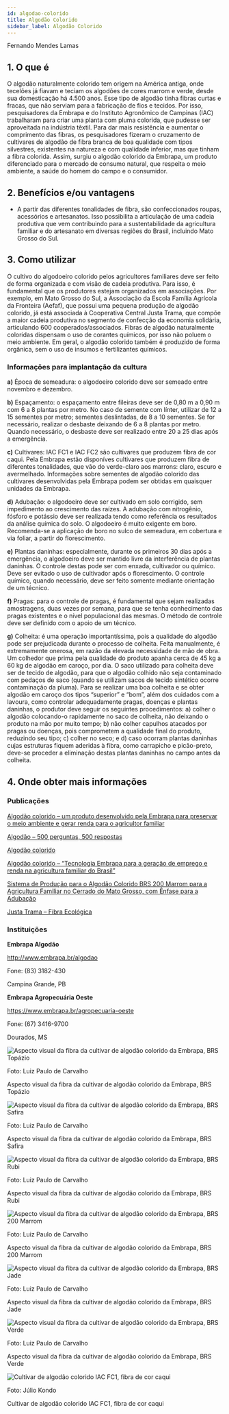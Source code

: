 ```yaml
---
id: algodao-colorido
title: Algodão Colorido
sidebar_label: Algodão Colorido
---
```


<div className="center-textArticle">Fernando Mendes Lamas</div>

## **1. O que é**

O algodão naturalmente colorido tem origem na América antiga,
onde tecelões já fiavam e teciam os algodões de cores marrom e
verde, desde sua domesticação há 4.500 anos. Esse tipo de
algodão tinha fibras curtas e fracas, que não serviam para a
fabricação de fios e tecidos. Por isso, pesquisadores da Embrapa
e do Instituto Agronômico de Campinas (IAC) trabalharam para
criar uma planta com pluma colorida, que pudesse ser
aproveitada na indústria têxtil. Para dar mais resistência e
aumentar o comprimento das fibras, os pesquisadores fizeram o
cruzamento de cultivares de algodão de fibra branca de boa
qualidade com tipos silvestres, existentes na natureza e com
qualidade inferior, mas que tinham a fibra colorida. Assim, surgiu
o algodão colorido da Embrapa, um produto diferenciado para o
mercado de consumo natural, que respeita o meio ambiente, a
saúde do homem do campo e o consumidor.

## **2. Benefícios e/ou vantagens**

- A partir das diferentes tonalidades de fibra, são confeccionados roupas, acessórios e artesanatos. Isso possibilita a
  articulação de uma cadeia produtiva que vem contribuindo
  para a sustentabilidade da agricultura familiar e do artesanato
  em diversas regiões do Brasil, incluindo Mato Grosso do Sul.

## **3. Como utilizar**

O cultivo do algodoeiro colorido pelos agricultores familiares
deve ser feito de forma organizada e com visão de cadeia
produtiva. Para isso, é fundamental que os produtores estejam organizados em associações. Por exemplo, em Mato Grosso do
Sul, a Associação da Escola Família Agrícola da Fronteira (Aefaf),
que possui uma pequena produção de algodão colorido, já está
associada à Cooperativa Central Justa Trama, que compõe a
maior cadeia produtiva no segmento de confecção da economia
solidária, articulando 600 cooperados/associados. Fibras de
algodão naturalmente coloridas dispensam o uso de corantes
químicos, por isso não poluem o meio ambiente. Em geral, o
algodão colorido também é produzido de forma orgânica, sem o
uso de insumos e fertilizantes químicos.

### Informações para implantação da cultura

**a)** Época de semeadura: o algodoeiro colorido deve ser
semeado entre novembro e dezembro.

**b)** Espaçamento: o espaçamento entre fileiras deve ser de
0,80 m a 0,90 m com 6 a 8 plantas por metro. No caso de
semente com línter, utilizar de 12 a 15 sementes por metro;
sementes deslintadas, de 8 a 10 sementes. Se for
necessário, realizar o desbaste deixando de 6 a 8 plantas
por metro. Quando necessário, o desbaste deve ser
realizado entre 20 a 25 dias após a emergência.

**c)** Cultivares: IAC FC1 e IAC FC2 são cultivares que produzem
fibra de cor caqui. Pela Embrapa estão disponíves
cultivares que produzem fibra de diferentes tonalidades,
que vão do verde-claro aos marrons: claro, escuro e
avermelhado. Informações sobre sementes de algodão
colorido das cultivares desenvolvidas pela Embrapa podem
ser obtidas em quaisquer unidades da Embrapa.

**d)** Adubação: o algodoeiro deve ser cultivado em solo
corrigido, sem impedimento ao crescimento das raízes. A
adubação com nitrogênio, fósforo e potássio deve ser
realizada tendo como referência os resultados da análise
química do solo. O algodoeiro é muito exigente em boro.
Recomenda-se a aplicação de boro no sulco de
semeadura, em cobertura e via foliar, a partir do
florescimento.

**e)** Plantas daninhas: especialmente, durante os primeiros 30
dias após a emergência, o algodoeiro deve ser mantido
livre da interferência de plantas daninhas. O controle
destas pode ser com enxada, cultivador ou químico. Deve
ser evitado o uso de cultivador após o florescimento. O
controle químico, quando necessário, deve ser feito
somente mediante orientação de um técnico.

**f)** Pragas: para o controle de pragas, é fundamental que
sejam realizadas amostragens, duas vezes por semana,
para que se tenha conhecimento das pragas existentes e o
nível populacional das mesmas. O método de controle
deve ser definido com o apoio de um técnico.

**g)** Colheita: é uma operação importantíssima, pois a
qualidade do algodão pode ser prejudicada durante o
processo de colheita. Feita manualmente, é extremamente
onerosa, em razão da elevada necessidade de mão de
obra. Um colhedor que prima pela qualidade do produto
apanha cerca de 45 kg a 60 kg de algodão em caroço, por
dia. O saco utilizado para colheita deve ser de tecido de
algodão, para que o algodão colhido não seja contaminado
com pedaços de saco (quando se utilizam sacos de tecido
sintético ocorre contaminação da pluma). Para se realizar
uma boa colheita e se obter algodão em caroço dos tipos
“superior” e “bom”, além dos cuidados com a lavoura,
como controlar adequadamente pragas, doenças e
plantas daninhas, o produtor deve seguir os seguintes
procedimentos: a) colher o algodão colocando-o
rapidamente no saco de colheita, não deixando o produto
na mão por muito tempo; b) não colher capulhos atacados
por pragas ou doenças, pois comprometem a qualidade
final do produto, reduzindo seu tipo; c) colher no seco; e
d) caso ocorram plantas daninhas cujas estruturas fiquem
aderidas à fibra, como carrapicho e picão-preto, deve-se
proceder a eliminação destas plantas daninhas no campo
antes da colheita.

## **4. Onde obter mais informações**

### Publicações

[Algodão colorido – um produto desenvolvido pela Embrapa para preservar o meio ambiente e gerar renda para o agricultor familiar](https://bit.ly/2Y2IGzX)

[Algodão – 500 perguntas, 500 respostas](https://bit.ly/2VCJV7E)

[Algodão colorido](https://bit.ly/2VWt7XZ)

[Algodão colorido – “Tecnologia Embrapa para a geração de emprego e renda na agricultura familiar do Brasil”](https://bit.ly/3cWvKAb)

[Sistema de Produção para o Algodão Colorido BRS 200 Marrom para a Agricultura Familiar no Cerrado do Mato Grosso, com Ênfase para a Adubação](https://bit.ly/2zuuWnB)

[Justa Trama – Fibra Ecológica](https://justatrama.com.br/)

### Instituições

**Embrapa Algodão**

http://www.embrapa.br/algodao

Fone: (83) 3182-430

Campina Grande, PB

**Embrapa Agropecuária Oeste**

https://www.embrapa.br/agropecuaria-oeste

Fone: (67) 3416-9700

Dourados, MS

![Aspecto visual da fibra da cultivar de algodão colorido da Embrapa, BRS Topázio](/img/docs/26_algodao/FOTO_01.jpg)

Foto: Luiz Paulo de Carvalho

<div className="center-textImage">
Aspecto visual da fibra da cultivar de algodão colorido da Embrapa, BRS Topázio
</div>

![Aspecto visual da fibra da cultivar de algodão colorido da Embrapa, BRS Safira](/img/docs/26_algodao/FOTO_02.jpg)

Foto: Luiz Paulo de Carvalho

<div className="center-textImage">
Aspecto visual da fibra da cultivar de algodão colorido da Embrapa, BRS Safira
</div>

![Aspecto visual da fibra da cultivar de algodão colorido da Embrapa, BRS Rubi](/img/docs/26_algodao/FOTO_03.jpg)

Foto: Luiz Paulo de Carvalho

<div className="center-textImage">
Aspecto visual da fibra da cultivar de algodão colorido da Embrapa, BRS Rubi
</div>

![Aspecto visual da fibra da cultivar de algodão colorido da Embrapa, BRS 200 Marrom](/img/docs/26_algodao/FOTO_04.jpg)

Foto: Luiz Paulo de Carvalho

<div className="center-textImage">
Aspecto visual da fibra da cultivar de algodão colorido da Embrapa, BRS 200 Marrom
</div>

![Aspecto visual da fibra da cultivar de algodão colorido da Embrapa, BRS Jade](/img/docs/26_algodao/FOTO_05.jpg)

Foto: Luiz Paulo de Carvalho

<div className="center-textImage">
Aspecto visual da fibra da cultivar de algodão colorido da Embrapa, BRS Jade
</div>

![Aspecto visual da fibra da cultivar de algodão colorido da Embrapa, BRS Verde](/img/docs/26_algodao/FOTO_06.jpg)

Foto: Luiz Paulo de Carvalho

<div className="center-textImage">
Aspecto visual da fibra da cultivar de algodão colorido da Embrapa, BRS Verde
</div>

![Cultivar de algodão colorido IAC FC1, fibra de cor caqui](/img/docs/26_algodao/FOTO_07.jpg)

Foto: Júlio Kondo

<div className="center-textImage">
Cultivar de algodão colorido IAC FC1, fibra de cor caqui
</div>
